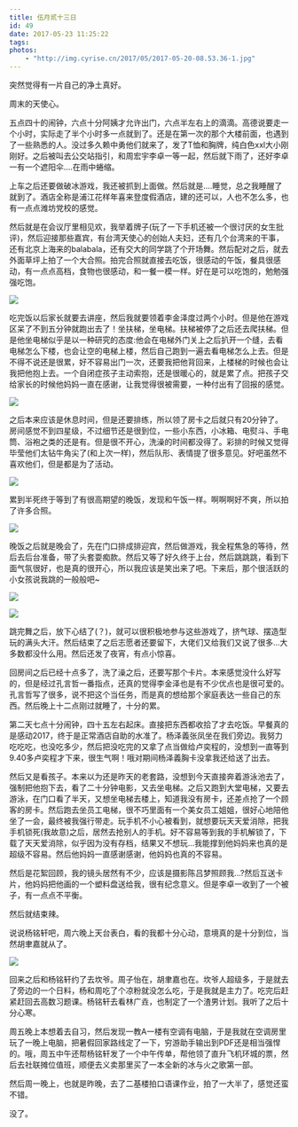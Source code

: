 ```yaml
---
title: 伍月贰十三日
id: 49
date: 2017-05-23 11:25:22
tags:
photos:
    - "http://img.cyrise.cn/2017/05/2017-05-20-08.53.36-1.jpg"
---
```


突然觉得有一片自己的净土真好。

周末的天使心。

五点四十的闹钟，六点十分阿姨才允许出门，六点半左右上的滴滴。高德说要走一个小时，实际走了半个小时多一点就到了。还是在第一次的那个大楼前面，也遇到了一些熟悉的人。没过多久赖中勇他们就来了，发了T恤和胸牌，纯白色xxl大小刚刚好。之后被叫去公交站指引，和周宏宇李卓一等一起，然后就下雨了，还好李卓一有一个遮阳伞....在雨中蜷缩。

上车之后还要做破冰游戏，我还被抓到上面做。然后就是....睡觉，总之我睡醒了就到了。酒店全称是浦江花样年喜来登度假酒店，建的还可以，人也不怎么多，也有一点点潍坊党校的感觉。

然后就是在会议厅里相见欢，我举着牌子(玩了一下手机还被一个很讨厌的女生批评)，然后迎接那些嘉宾，有台湾天使心的创始人夫妇，还有几个台湾来的干事，还有北京上海来的balabala，还有交大的同学跳了个开场舞。然后配对之后，就去外面草坪上拍了一个大合照。拍完合照就直接去吃饭，很感动的午饭，餐具很感动，有一点点高档，食物也很感动，和一餐一模一样。好在是可以吃饱的，勉勉强强吃饱。

![](http://img.cyrise.cn/2017/05/2017-05-20-08.56.17-1.jpg)

吃完饭以后家长就要去讲座，然后我就要领着李金泽度过两个小时。但是他在游戏区呆了不到五分钟就跑出去了！坐扶梯，坐电梯。扶梯被停了之后还去爬扶梯。但是他坐电梯似乎是以一种研究的态度:他会在电梯外门关上之后扒开一个缝，去看电梯怎么下楼，也会让空的电梯上楼，然后自己跑到一遍去看电梯怎么上去。但是不得不说还是很累，好不容易出门一次，还要我把他背回来，上楼梯的时候也会让我把他抱上去。一个自闭症孩子主动索抱，还是很暖心的，就是累了点。把孩子交给家长的时候他妈妈一直在感谢，让我觉得很被需要，一种付出有了回报的感觉。

![](http://img.cyrise.cn/2017/05/2017-05-20-08.53.37-1.jpg)

之后本来应该是休息时间，但是还要排练，所以领了房卡之后就只有20分钟了。房间感觉不到四星级，不过细节还是很到位，一些小东西，小冰箱、电熨斗、手电筒、浴袍之类的还是有。但是很不开心，洗澡的时间都没得了。彩排的时候又觉得毕莹他们太钻牛角尖了(和上次一样)，然后队形、表情提了很多意见。好吧虽然不喜欢他们，但是都是为了活动。

![](http://img.cyrise.cn/2017/05/2017-05-20-08.53.36-1.jpg)

累到半死终于等到了有很高期望的晚饭，发现和午饭一样。啊啊啊好不爽，所以拍了许多合照。

![](http://img.cyrise.cn/2017/05/2b5de5d1817a7d32.jpg)

晚饭之后就是晚会了，先在门口排成排迎宾，然后做游戏，我全程焦急的等待，然后去后台准备，带了头套耍痴款。然后又等了好久终于上台，然后跳跳跳，看到下面气氛很好，也是真的很开心，所以我应该是笑出来了吧。下来后，那个很活跃的小女孩说我跳的一般般吧~

![](http://img.cyrise.cn/2017/05/2017-05-20-08.54.50-1.jpg)

![](http://img.cyrise.cn/2017/05/mmexport1495353321666.jpg)

跳完舞之后，放下心结了(？)，就可以很积极地参与这些游戏了，挤气球、摆造型玩的满头大汗。然后结束了之后志愿者还要留下，大佬们又给我们又说了很多...大多数都没什么用。然后还发了夜宵，有点小惊喜。

回房间之后已经十点多了，洗了澡之后，还要写那个卡片。本来感觉没什么好写的，但是经过孔言哲一番指点，还真的觉得李金泽也是有不少优点也是很可爱的。孔言哲写了很多，说不把这个当任务，而是真的想给那个家庭表达一些自己的东西。然后晚上十二点刚过就睡了，十分的累。

第二天七点十分闹钟，四十五左右起床。直接把东西都收拾了才去吃饭。早餐真的是感动2017，终于是正常酒店自助的水准了。杨泽義张凤坐在我们旁边。我努力吃吃吃，也没吃多少，然后把没吃完的又拿了点当做给卢奕程的，没想到一直等到9.40多卢奕程才下来，很生气啊！哦对期间杨泽義胸卡没拿我还给送了出去。

然后又是看孩子。本来以为还是昨天的老套路，没想到今天直接奔着游泳池去了，强制把他抱下去，看了二十分钟电影，又去坐电梯。之后又跑到大堂电梯，又要去游泳，在门口看了半天，又想坐电梯去楼上，知道我没有房卡，还差点抢了一个顾客的房卡。然后跑去坐员工电梯，很不巧里面有一个美女员工姐姐，很好心地陪他坐了一会，最终被我强行带走。玩手机不小心被看到，就想要玩天天爱消除，把我手机锁死(我故意)之后，居然去抢别人的手机。好不容易等到我的手机解锁了，下载了天天爱消除，似乎因为没有存档，结果又不想玩...我能撑到他妈妈来也真的是超级不容易。然后他妈妈一直感谢感谢，他妈妈也真的不容易。

然后是花絮回顾，我的镜头居然有不少，应该是摄影陈吕梦照顾我...?然后互送卡片，他妈妈把他画的一个塑料盘送给我，很有纪念意义。但是李卓一收到了一个被子，有一点点不平衡。

然后就结束辣。

说说杨铭轩吧，周六晚上天台表白，看的我都十分心动，意境真的是十分到位，当然胡聿嘉就从了。

![](http://img.cyrise.cn/2017/05/12f04af7ab8745e4.jpg)

回来之后和杨铭轩约了去坎爷。周子怡在，胡聿嘉也在。坎爷人超级多，于是就去了旁边的一个日料，杨和周吃了个凉粉就没怎么吃，于是我就是主力了。吃完后赶紧赶回去高数习题课。杨铭轩去看林广垚，也制定了一个渣男计划。我听了之后十分心寒。

周五晚上本想着去自习，然后发现一教A一楼有空调有电脑，于是我就在空调房里玩了一晚上电脑，把暑假回家路线定了一下，穷游助手输出到PDF还是相当强悍的。哦，周五中午还帮杨铭轩发了一个中午传单，帮他领了直升飞机环城的票，然后去社联摊位值班，顺便去义卖那里买了一本全新的冰与火之歌第一部。

然后周一晚上，也就是昨晚，去了二基楼拍口语课作业，拍了一大半了，感觉还蛮不错。

没了。